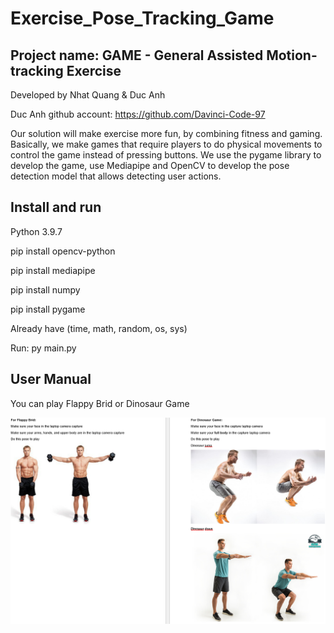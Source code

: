 # Exercise_Pose_Tracking_Game

## Project name: GAME - General Assisted Motion-tracking Exercise

Developed by Nhat Quang & Duc Anh

Duc Anh github account: https://github.com/Davinci-Code-97

Our solution will make exercise more fun, by combining fitness and gaming. 
Basically, we make games that require players to do physical movements to control the game instead of pressing buttons. 
We use the pygame library to develop the game, use Mediapipe and OpenCV to develop the pose detection model that allows detecting user actions. 

## Install and run

Python 3.9.7

pip install opencv-python

pip install mediapipe

pip install numpy

pip install pygame

Already have (time, math, random, os, sys)

Run: py main.py

## User Manual

You can play Flappy Brid or Dinosaur Game

![alt text](https://github.com/Quanghihicoder/Exercise_Pose_Tracking_Game/blob/master/User_Manual.png)





